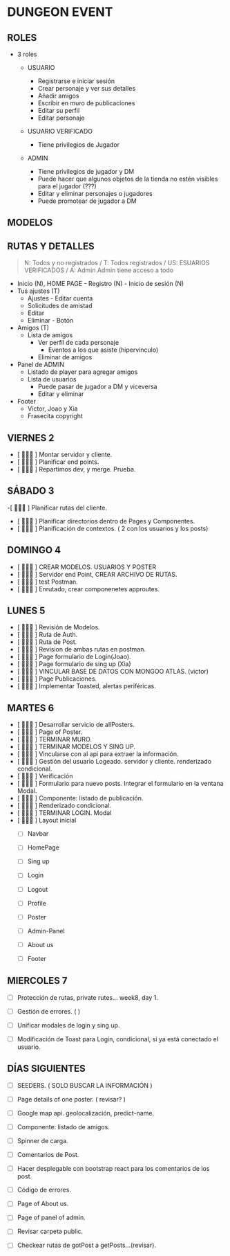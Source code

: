 # DUNGEON EVENT

## ROLES

- 3 roles

  - USUARIO

    - Registrarse e iniciar sesión
    - Crear personaje y ver sus detalles
    - Añadir amigos
    - Escribir en muro de publicaciones
    - Editar su perfil
    - Editar personaje

  - USUARIO VERIFICADO

    - Tiene privilegios de Jugador

  - ADMIN

    - Tiene privilegios de jugador y DM
    - Puede hacer que algunos objetos de la tienda no estén visibles para el jugador (???)
    - Editar y eliminar personajes o jugadores
    - Puede promotear de jugador a DM



 ## MODELOS

## RUTAS Y DETALLES

> N: Todos y no registrados / T: Todos registrados / US: ESUARIOS VERIFICADOS / A: Admin
> Admin tiene acceso a todo

- Inicio (N), HOME PAGE - Registro (N) - Inicio de sesión (N)
- Tus ajustes (T)
  - Ajustes - Editar cuenta
  - Solicitudes de amistad
  - Editar
  - Eliminar - Botón
- Amigos (T)
  - Lista de amigos
    - Ver perfil de cada personaje
      - Eventos a los que asiste (hipervínculo)
    - Eliminar de amigos
- Panel de ADMIN
  - Listado de player para agregar amigos
  - Lista de usuarios
    - Puede pasar de jugador a DM y viceversa
    - Editar y eliminar
- Footer
  - Víctor, Joao y Xia
  - Frasecita copyright

## VIERNES 2
- [ 🧙🏽‍♂️ ] Montar servidor y cliente.
- [ 🧙🏽‍♂️ ] Planificar end points.
- [ 🧙🏽‍♂️ ] Repartimos dev, y merge. Prueba.


## SÁBADO 3

  -[ 🧙🏽‍♂️ ] Planificar rutas del cliente.
  - [ 🧙🏽‍♂️ ] Planificar directorios dentro de Pages y Componentes.
  - [ 🧙🏽‍♂️ ] Planificación de contextos. ( 2 con los usuarios y los posts)

## DOMINGO 4
  - [ 🧙🏽‍♂️ ] CREAR MODELOS. USUARIOS Y POSTER 
  - [ 🧙🏽‍♂️ ] Servidor end Point, CREAR ARCHIVO DE RUTAS. 
  - [ 🧙🏽‍♂️ ] test Postman.
  - [ 🧙🏽‍♂️ ] Enrutado, crear componenetes approutes.


  ## LUNES 5
- [ 🧙🏽‍♂️ ] Revisión de Modelos.
- [ 🧙🏽‍♂️ ] Ruta de Auth.
- [ 🧙🏽‍♂️ ] Ruta de Post.
- [ 🧙🏽‍♂️ ] Revision de ambas rutas en postman.
- [ 🧙🏽‍♂️ ] Page formulario de Login(Joao).
- [ 🧙🏽‍♂️ ] Page formulario de sing up (Xia)
- [ 🧙🏽‍♂️ ] VINCULAR BASE DE DATOS CON MONGOO ATLAS. (victor)
- [ 🧙🏽‍♂️ ] Page Publicaciones.
- [ 🧙🏽‍♂️ ] Implementar Toasted, alertas periféricas.

## MARTES 6
- [ 🧙🏽‍♂️ ] Desarrollar servicio de allPosters.
- [ 🧙🏽‍♂️ ] Page of Poster.
- [ 🧙🏽‍♂️ ] TERMINAR MURO. 
- [ 🧙🏽‍♂️ ] TERMINAR MODELOS Y SING UP.
- [ 🧙🏽‍♂️ ] Vincularse con al api para extraer la información.
- [ 🧙🏽‍♂️ ] Gestión del usuario Logeado. servidor y cliente. renderizado condicional.
- [ 🧙🏽‍♂️ ] Verificación
- [ 🧙🏽‍♂️ ] Formulario para nuevo posts. Integrar el formulario en la ventana Modal.
- [ 🧙🏽‍♂️ ] Componente: listado de publicación.
- [ 🧙🏽‍♂️ ] Renderizado condicional.
- [ 🧙🏽‍♂️ ] TERMINAR LOGIN. Modal
- [ 🧙🏽‍♂️ ] Layout inicial
  - [  ] Navbar
  - [  ] HomePage 
  - [  ] Sing up 
  - [  ] Login 
  - [  ] Logout 
  - [  ] Profile
  - [  ] Poster
  - [  ] Admin-Panel
  - [  ] About us
  - [  ] Footer


## MIERCOLES 7
- [ ] Protección de rutas, private rutes... week8, day 1.
- [ ] Gestión de errores. ( )
- [ ] Unificar modales de login y sing up.
- [ ] Modificación de Toast para Logín, condicional, si ya está conectado el usuario.





## DÍAS SIGUIENTES
- [  ] SEEDERS. ( SOLO BUSCAR LA INFORMACIÓN )
- [ ] Page details of one poster. ( revisar? )
- [ ] Google map api. geolocalización, predict-name.
- [ ] Componente: listado de amigos.
- [ ] Spinner de carga.
- [ ] Comentarios de Post.
- [ ] Hacer desplegable con bootstrap react para los comentarios de los post.
- [ ] Código de errores.
- [ ] Page of About us.
- [ ] Page of panel of admin.
- [ ] Revisar carpeta public.
- [ ] Checkear rutas de gotPost a getPosts...(revisar).







